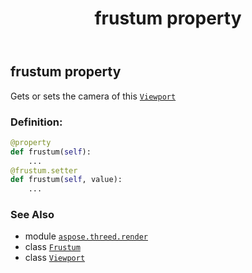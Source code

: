 ﻿---
title: frustum property
second_title: Aspose.3D for Python via .NET API References
description: 
type: docs
weight: 70
url: /python-net/aspose.threed.render/viewport/frustum/
is_root: false
---

## frustum property


Gets or sets the camera of this [`Viewport`](/3d/python-net/aspose.threed.render/viewport)
### Definition:
```python
@property
def frustum(self):
    ...
@frustum.setter
def frustum(self, value):
    ...
```

### See Also
* module [`aspose.threed.render`](../../)
* class [`Frustum`](/3d/python-net/aspose.threed.entities/frustum)
* class [`Viewport`](/3d/python-net/aspose.threed.render/viewport)
